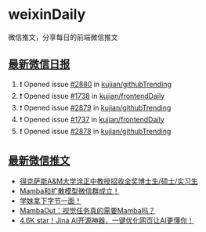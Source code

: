 # weixinDaily
微信推文，分享每日的前端微信推文

## [最新微信日报](https://github.com/kujian/weixinDaily/issues)

<!--START_SECTION:activity-->
1. ❗ Opened issue [#2880](https://github.com/kujian/githubTrending/issues/2880) in [kujian/githubTrending](https://github.com/kujian/githubTrending)
2. ❗ Opened issue [#1738](https://github.com/kujian/frontendDaily/issues/1738) in [kujian/frontendDaily](https://github.com/kujian/frontendDaily)
3. ❗ Opened issue [#2879](https://github.com/kujian/githubTrending/issues/2879) in [kujian/githubTrending](https://github.com/kujian/githubTrending)
4. ❗ Opened issue [#1737](https://github.com/kujian/frontendDaily/issues/1737) in [kujian/frontendDaily](https://github.com/kujian/frontendDaily)
5. ❗ Opened issue [#2878](https://github.com/kujian/githubTrending/issues/2878) in [kujian/githubTrending](https://github.com/kujian/githubTrending)
<!--END_SECTION:activity-->


## [最新微信推文](https://weixin.qdkfweb.cn/)

<!-- BLOG-POST-LIST:START -->
- [得克萨斯A&amp;M大学涂正中教授招收全奖博士生/硕士/实习生](https://weixin.qdkfweb.cn/48117.html)
- [Mamba和扩散模型微信群成立！](https://weixin.qdkfweb.cn/48118.html)
- [学妹拿下字节一面！](https://weixin.qdkfweb.cn/48115.html)
- [MambaOut：视觉任务真的需要Mamba吗？](https://weixin.qdkfweb.cn/48116.html)
- [4.6K star！Jina AI开源神器，一键优化网页让AI更懂你！](https://weixin.qdkfweb.cn/48127.html)
<!-- BLOG-POST-LIST:END -->